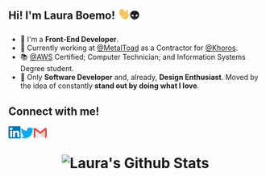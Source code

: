 ## Hi! I'm Laura Boemo! <img src="https://github.com/LauraBoemo/LauraBoemo/blob/main/LauraGifImagem/Hi.gif" width="24px">👽
   - 👾 I'm a **Front-End Developer**.
   - 🎨 Currently working at <a href="https://www.metaltoad.com/"> @MetalToad</a> as a Contractor for <a href="https://khoros.com/"> @Khoros</a>.  
   - 📚 <a href="aws.amazon.com"> @AWS</a> Certified; Computer Technician; and Information Systems Degree student.
   - 🚀 Only <b>Software Developer</b> and, already, <b>Design Enthusiast</b>. Moved by the idea of constantly <b>stand out by doing what I love</b>.

## Connect with me! 
<a href="https://www.linkedin.com/in/LauraBoemo/">
  <img align="left" alt="Laura Boemo | Linkedin" width="24px" src="https://github.com/LauraBoemo/LauraBoemo/blob/main/LauraGifImagem/Linkedin.svg" />
</a> &nbsp;&nbsp;
<a href="https://twitter.com/LauraButForCode">
  <img align="left" alt="Laura Boemo | Twitter" width="26px" src="https://github.com/LauraBoemo/LauraBoemo/blob/main/LauraGifImagem/Twitter.svg" />
</a> &nbsp;&nbsp;
<a href="mailto:lauraboemo@gmail.com">
  <img align="left" alt="Laura Boemo | Gmail" width="26px" src="https://github.com/LauraBoemo/LauraBoemo/blob/main/LauraGifImagem/Gmail.svg" />
</a>
  
<h1 align="center">
   <img alt="Laura's Github Stats" src="https://github-readme-stats.vercel.app/api?username=LauraBoemo&show_icons=true&count_private=true&theme=tokyonight&hide_border=true" />
</h1>
